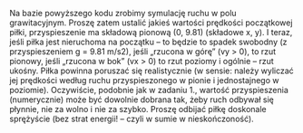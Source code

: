 Na bazie powyższego kodu zrobimy symulację ruchu w polu grawitacyjnym. Proszę zatem ustalić jakieś
wartości prędkości początkowej piłki, przyspieszenie ma składową pionową (0, 9.81) (składowe x, y). I teraz,
jeśli piłka jest nieruchoma na początku – to będzie to spadek swobodny (z przyspieszeniem g = 9.81 m/s2), jeśli
„rzucona w górę” (vy > 0), to rzut pionowy, jeśli „rzucona w bok” (vx > 0) to rzut poziomy i ogólnie – rzut
ukośny. Piłka powinna poruszać się realistycznie (w sensie: należy wyliczać jej prędkości według ruchu
przyspieszonego w pionie i jednostajnego w poziomie). Oczywiście, podobnie jak w zadaniu 1., wartość
przyspieszenia (numerycznie) może być dowolnie dobrana tak, żeby ruch odbywał się płynnie, nie za wolno
i nie za szybko. Proszę odbijać piłkę doskonale sprężyście (bez strat energii! – czyli w sumie w nieskończoność).
